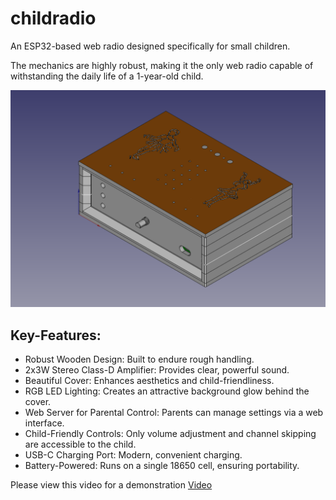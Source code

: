 # childradio
An ESP32-based web radio designed specifically for small children.

The mechanics are highly robust, making it the only web radio capable of withstanding the daily life of a 1-year-old child.


![L0](Mechanics/02_pics/Radio_with_covers.png)

## Key-Features:
- Robust Wooden Design: Built to endure rough handling.
- 2x3W Stereo Class-D Amplifier: Provides clear, powerful sound.
- Beautiful Cover: Enhances aesthetics and child-friendliness.
- RGB LED Lighting: Creates an attractive background glow behind the cover.
- Web Server for Parental Control: Parents can manage settings via a web interface.
- Child-Friendly Controls: Only volume adjustment and channel skipping are accessible to the child.
- USB-C Charging Port: Modern, convenient charging.
- Battery-Powered: Runs on a single 18650 cell, ensuring portability.

Please view this video for a demonstration
[Video](Mechanics/02_pics/VID_20241116_003110.mp4)




